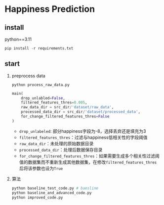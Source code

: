 # Happiness Prediction

## install

python==3.11

```python
pip install -r requirements.txt
```


## start

1. preprocess data

    `python process_raw_data.py`

    ```python
    main(
        drop_unlabled=False,
        filtered_features_thres=0.005,
        raw_data_dir = src_dir/'dataset/raw_data',
        processed_data_dir = src_dir/'dataset/processed_data',
        for_change_filtered_features_thres=False
    )
    ```

    - `drop_unlabeled`: 部分happiness字段为-8，选择丢弃还是填充为3
    - `filtered_features_thres`：过滤与happiness低相关性的字段阈值
    - `raw_data_dir`：未处理的原始数据目录
    - `processed_data_dir`：处理后数据保存目录
    - `for_change_filtered_features_thres`：如果需要生成多个相关性过滤阈值的数据集而不重新生成其他数据集，在修改`filtered_features_thres`后将该参数也设为`True`

2. 算法

    ```bash
    python baseline_test_code.py # baesline
    python baseline_and_advanced_code.py
    python improved_code.py
    ```

    

    

